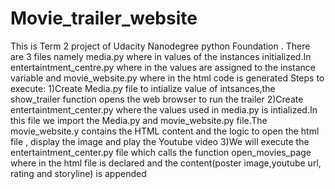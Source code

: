# Movie_trailer_website
This is Term 2 project of Udacity Nanodegree python Foundation . There are 3 files namely media.py where in values of the instances initialized.In entertaintment_centre.py where in the values are assigned to the instance variable and movie_website.py where in the html code is generated 
Steps to execute:
 1)Create Media.py file to intialize value of intsances,the show_trailer function opens the web browser to run the trailer
 2)Create entertaintment_center.py where the values used in media.py is intialized.In this file we import the Media.py and             movie_website.py file.The movie_website.y contains the HTML content and the logic to open the html file , display the image and play the Youtube video
3)We will execute the entertaintment_center.py file which calls the function open_movies_page where in the html file is declared and the content(poster image,youtube url, rating and storyline) is appended
